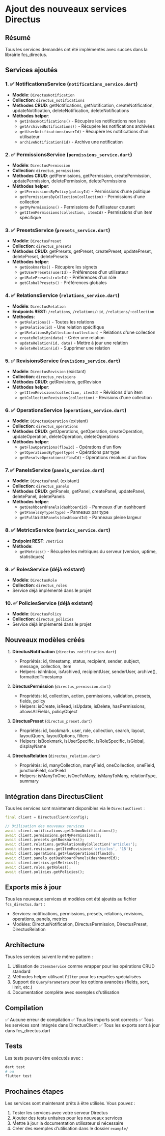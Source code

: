 # Ajout des nouveaux services Directus

## Résumé

Tous les services demandés ont été implémentés avec succès dans la librairie fcs_directus.

## Services ajoutés

### 1. ✅ NotificationsService (`notifications_service.dart`)
- **Modèle**: `DirectusNotification`
- **Collection**: `directus_notifications`
- **Méthodes CRUD**: getNotifications, getNotification, createNotification, updateNotification, deleteNotification, deleteNotifications
- **Méthodes helper**:
  - `getInboxNotifications()` - Récupère les notifications non lues
  - `getArchivedNotifications()` - Récupère les notifications archivées
  - `getUserNotifications(userId)` - Récupère les notifications d'un utilisateur
  - `archiveNotification(id)` - Archive une notification

### 2. ✅ PermissionsService (`permissions_service.dart`)
- **Modèle**: `DirectusPermission`
- **Collection**: `directus_permissions`
- **Méthodes CRUD**: getPermissions, getPermission, createPermission, updatePermission, deletePermission, deletePermissions
- **Méthodes helper**:
  - `getPermissionsByPolicy(policyId)` - Permissions d'une politique
  - `getPermissionsByCollection(collection)` - Permissions d'une collection
  - `getMyPermissions()` - Permissions de l'utilisateur courant
  - `getItemPermissions(collection, itemId)` - Permissions d'un item spécifique

### 3. ✅ PresetsService (`presets_service.dart`)
- **Modèle**: `DirectusPreset`
- **Collection**: `directus_presets`
- **Méthodes CRUD**: getPresets, getPreset, createPreset, updatePreset, deletePreset, deletePresets
- **Méthodes helper**:
  - `getBookmarks()` - Récupère les signets
  - `getUserPresets(userId)` - Préférences d'un utilisateur
  - `getRolePresets(roleId)` - Préférences d'un rôle
  - `getGlobalPresets()` - Préférences globales

### 4. ✅ RelationsService (`relations_service.dart`)
- **Modèle**: `DirectusRelation`
- **Endpoints REST**: `/relations`, `/relations/:id`, `/relations/:collection`
- **Méthodes**:
  - `getRelations()` - Toutes les relations
  - `getRelation(id)` - Une relation spécifique
  - `getRelationsByCollection(collection)` - Relations d'une collection
  - `createRelation(data)` - Créer une relation
  - `updateRelation(id, data)` - Mettre à jour une relation
  - `deleteRelation(id)` - Supprimer une relation

### 5. ✅ RevisionsService (`revisions_service.dart`)
- **Modèle**: `DirectusRevision` (existant)
- **Collection**: `directus_revisions`
- **Méthodes CRUD**: getRevisions, getRevision
- **Méthodes helper**:
  - `getItemRevisions(collection, itemId)` - Révisions d'un item
  - `getCollectionRevisions(collection)` - Révisions d'une collection

### 6. ✅ OperationsService (`operations_service.dart`)
- **Modèle**: `DirectusOperation` (existant)
- **Collection**: `directus_operations`
- **Méthodes CRUD**: getOperations, getOperation, createOperation, updateOperation, deleteOperation, deleteOperations
- **Méthodes helper**:
  - `getFlowOperations(flowId)` - Opérations d'un flow
  - `getOperationsByType(type)` - Opérations par type
  - `getResolveOperations(flowId)` - Opérations résolues d'un flow

### 7. ✅ PanelsService (`panels_service.dart`)
- **Modèle**: `DirectusPanel` (existant)
- **Collection**: `directus_panels`
- **Méthodes CRUD**: getPanels, getPanel, createPanel, updatePanel, deletePanel, deletePanels
- **Méthodes helper**:
  - `getDashboardPanels(dashboardId)` - Panneaux d'un dashboard
  - `getPanelsByType(type)` - Panneaux par type
  - `getFullWidthPanels(dashboardId)` - Panneaux pleine largeur

### 8. ✅ MetricsService (`metrics_service.dart`)
- **Endpoint REST**: `/metrics`
- **Méthode**:
  - `getMetrics()` - Récupère les métriques du serveur (version, uptime, statistiques)

### 9. ✅ RolesService (déjà existant)
- **Modèle**: `DirectusRole`
- **Collection**: `directus_roles`
- Service déjà implémenté dans le projet

### 10. ✅ PoliciesService (déjà existant)
- **Modèle**: `DirectusPolicy`
- **Collection**: `directus_policies`
- Service déjà implémenté dans le projet

## Nouveaux modèles créés

1. **DirectusNotification** (`directus_notification.dart`)
   - Propriétés: id, timestamp, status, recipient, sender, subject, message, collection, item
   - Helpers: isInInbox, isArchived, recipientUser, senderUser, archive(), formattedTimestamp

2. **DirectusPermission** (`directus_permission.dart`)
   - Propriétés: id, collection, action, permissions, validation, presets, fields, policy
   - Helpers: isCreate, isRead, isUpdate, isDelete, hasPermissions, allowsAllFields, policyObject

3. **DirectusPreset** (`directus_preset.dart`)
   - Propriétés: id, bookmark, user, role, collection, search, layout, layoutQuery, layoutOptions, filters
   - Helpers: isBookmark, isUserSpecific, isRoleSpecific, isGlobal, displayName

4. **DirectusRelation** (`directus_relation.dart`)
   - Propriétés: id, manyCollection, manyField, oneCollection, oneField, junctionField, sortField
   - Helpers: isManyToOne, isOneToMany, isManyToMany, relationType, summary

## Intégration dans DirectusClient

Tous les services sont maintenant disponibles via le `DirectusClient` :

```dart
final client = DirectusClient(config);

// Utilisation des nouveaux services
await client.notifications.getInboxNotifications();
await client.permissions.getMyPermissions();
await client.presets.getBookmarks();
await client.relations.getRelationsByCollection('articles');
await client.revisions.getItemRevisions('articles', '15');
await client.operations.getFlowOperations(flowId);
await client.panels.getDashboardPanels(dashboardId);
await client.metrics.getMetrics();
await client.roles.getRoles();
await client.policies.getPolicies();
```

## Exports mis à jour

Tous les nouveaux services et modèles ont été ajoutés au fichier `fcs_directus.dart` :

- Services: notifications, permissions, presets, relations, revisions, operations, panels, metrics
- Modèles: DirectusNotification, DirectusPermission, DirectusPreset, DirectusRelation

## Architecture

Tous les services suivent le même pattern :
1. Utilisation de `ItemsService` comme wrapper pour les opérations CRUD standard
2. Méthodes helper utilisant `Filter` pour les requêtes spécialisées
3. Support de `QueryParameters` pour les options avancées (fields, sort, limit, etc.)
4. Documentation complète avec exemples d'utilisation

## Compilation

✅ Aucune erreur de compilation
✅ Tous les imports sont corrects
✅ Tous les services sont intégrés dans DirectusClient
✅ Tous les exports sont à jour dans fcs_directus.dart

## Tests

Les tests peuvent être exécutés avec :
```bash
dart test
# ou
flutter test
```

## Prochaines étapes

Les services sont maintenant prêts à être utilisés. Vous pouvez :
1. Tester les services avec votre serveur Directus
2. Ajouter des tests unitaires pour les nouveaux services
3. Mettre à jour la documentation utilisateur si nécessaire
4. Créer des exemples d'utilisation dans le dossier `example/`
